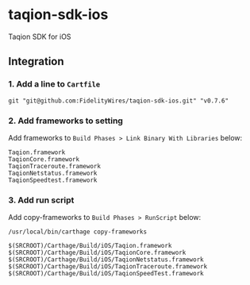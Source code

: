 # taqion-sdk-ios
Taqion SDK for iOS

## Integration

### 1. Add a line to `Cartfile`

```Cartfile
git "git@github.com:FidelityWires/taqion-sdk-ios.git" "v0.7.6"
```

### 2. Add frameworks to setting

Add frameworks to  `Build Phases > Link Binary With Libraries` below:

```
Taqion.framework
TaqionCore.framework
TaqionTraceroute.framework
TaqionNetstatus.framework
TaqionSpeedtest.framework
```

### 3. Add run script

Add copy-frameworks to `Build Phases > RunScript` below:

```
/usr/local/bin/carthage copy-frameworks

$(SRCROOT)/Carthage/Build/iOS/Taqion.framework
$(SRCROOT)/Carthage/Build/iOS/TaqionCore.framework
$(SRCROOT)/Carthage/Build/iOS/TaqionNetstatus.framework
$(SRCROOT)/Carthage/Build/iOS/TaqionTraceroute.framework
$(SRCROOT)/Carthage/Build/iOS/TaqionSpeedTest.framework
```